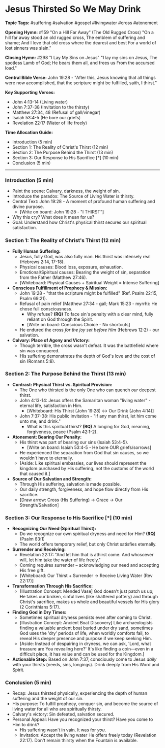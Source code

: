 # Jesus Thirsted So We May Drink

**Topic Tags:** #suffering #salvation #gospel #livingwater #cross #atonement

**Opening Hymn:** #159 "On a Hill Far Away" (The Old Rugged Cross)
"On a hill far away stood an old rugged cross, The emblem of suffering and shame; And I love that old cross where the dearest and best For a world of lost sinners was slain."

**Closing Hymn:** #298 "I Lay My Sins on Jesus"
"I lay my sins on Jesus, The spotless Lamb of God; He bears them all, and frees us From the accursed load."

**Central Bible Verse:** John 19:28 - "After this, Jesus knowing that all things were now accomplished, that the scripture might be fulfilled, saith, I thirst."

**Key Supporting Verses:**
*   John 4:13-14 (Living water)
*   John 7:37-38 (Invitation to the thirsty)
*   Matthew 27:34, 48 (Refusal of gall/vinegar)
*   Isaiah 53:4-5 (He bore our griefs)
*   Revelation 22:17 (Water of life freely)

**Time Allocation Guide:**
*   Introduction (5 min)
*   Section 1: The Reality of Christ's Thirst (12 min)
*   Section 2: The Purpose Behind the Thirst (13 min)
*   Section 3: Our Response to His Sacrifice [*] (10 min)
*   Conclusion (5 min)

---

### Introduction (5 min)

*   Paint the scene: Calvary, darkness, the weight of sin.
*   Introduce the paradox: The Source of Living Water is thirsty.
*   Central Text: John 19:28 - A moment of profound human suffering and divine purpose.
    *   [Write on board: John 19:28 - "I THIRST"] 
*   Why this cry? What does it mean for us?
*   Goal: Understand how Christ's physical thirst secures our spiritual satisfaction.

### Section 1: The Reality of Christ's Thirst (12 min)

*   **Fully Human Suffering:**
    *   Jesus, fully God, was also fully man. His thirst was intensely real (Hebrews 2:14, 17-18).
    *   Physical causes: Blood loss, exposure, exhaustion.
    *   Emotional/Spiritual causes: Bearing the weight of sin, separation from the Father (Matthew 27:46).
    *   [Whiteboard: Physical Causes + Spiritual Weight = Intense Suffering]
*   **Conscious Fulfillment of Prophecy & Mission:**
    *   John 19:28 - "that the scripture might be fulfilled" (Ref. Psalm 22:15, Psalm 69:21).
    *   Refusal of pain relief (Matthew 27:34 - gall; Mark 15:23 - myrrh): He chose full consciousness.
        *   Why refuse? **(RQ)** To face sin's penalty with a clear mind, fully reliant on God through the Spirit.
        *   [Write on board: Conscious Choice - No shortcuts]
    *   He endured the cross *for the joy set before Him* (Hebrews 12:2) - our salvation.
*   **Calvary: Place of Agony and Victory:**
    *   Though terrible, the cross wasn't defeat. It was the battlefield where sin was conquered.
    *   His suffering demonstrates the depth of God's love and the cost of sin (Romans 5:8).

### Section 2: The Purpose Behind the Thirst (13 min)

*   **Contrast: Physical Thirst vs. Spiritual Provision:**
    *   The One who thirsted is the only One who can quench *our* deepest thirst.
    *   John 4:13-14: Jesus offers the Samaritan woman "living water" - eternal life, satisfaction in Him.
        *   [Whiteboard: His Thirst (John 19:28) <-> Our Drink (John 4:14)]
    *   John 7:37-38: His public invitation - "If any man thirst, let him come unto me, and drink."
        *   What is this spiritual thirst? **(RQ)** A longing for God, meaning, forgiveness, peace (Psalm 42:1-2).
*   **Atonement: Bearing Our Penalty:**
    *   His thirst was part of bearing our sins (Isaiah 53:4-5).
        *   [Write on board: Isaiah 53:4-5 - He bore OUR griefs/sorrows]
    *   He experienced the separation from God that sin causes, so we wouldn't have to eternally.
    *   [Aside: Like spiritual embassies, our lives should represent the kingdom purchased by His suffering, not the customs of the world that caused it.]
*   **Source of Our Salvation and Strength:**
    *   Through His suffering, salvation is made possible.
    *   Our daily strength, forgiveness, and hope flow directly from His sacrifice.
    *   [Draw arrow: Cross (His Suffering) -> Grace -> Our Strength/Salvation]

### Section 3: Our Response to His Sacrifice [*] (10 min)

*   **Recognizing Our Need (Spiritual Thirst):**
    *   Do we recognize our own spiritual dryness and need for Him? **(RQ)** (Psalm 63:1)
    *   The world offers temporary relief, but only Christ satisfies eternally.
*   **Surrender and Receiving:**
    *   Revelation 22:17: "And let him that is athirst come. And whosoever will, let him take the water of life freely."
    *   Coming requires surrender – acknowledging our need and accepting His free gift.
    *   [Whiteboard: Our Thirst + Surrender -> Receive Living Water (Rev 22:17)]
*   **Transformation Through His Sacrifice:**
    *   [Illustration Concept: Mended Vase] God doesn't just patch us up; He takes our broken, sinful lives (like shattered pottery) and through Christ's sacrifice, makes us whole and beautiful vessels for His glory (2 Corinthians 5:17).
*   **Finding God in Dry Times:**
    *   Sometimes spiritual dryness persists even after coming to Christ.
    *   [Illustration Concept: Ancient Boat Discovery] Like archaeologists finding a valuable ancient boat buried under dry sand, sometimes God uses the 'dry' periods of life, when worldly comforts fail, to reveal His deeper presence and purpose if we keep seeking Him.
    *   [Aside: Instead of despairing in dryness, we can ask, 'Lord, what treasure are You revealing here?' It's like finding a coin—even in a difficult place, it has value and can be used for the Kingdom.]
*   **Actionable Step:** Based on John 7:37, consciously come to Jesus *daily* with your thirsts (needs, sins, longings). Drink deeply from His Word and Spirit.

### Conclusion (5 min)

*   Recap: Jesus thirsted physically, experiencing the depth of human suffering and the weight of our sin.
*   His purpose: To fulfill prophecy, conquer sin, and become the source of living water for all who are spiritually thirsty.
*   Calvary's victory: Sin defeated, salvation secured.
*   Personal Appeal: Have you recognized your thirst? Have you come to Him to drink?
    *   His suffering wasn't in vain. It was for *you*.
    *   Invitation: Accept the living water He offers freely today (Revelation 22:17). Don't remain thirsty when the Fountain is available.